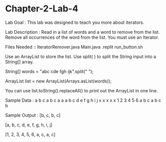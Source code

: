 # Chapter-2-Lab-4

Lab Goal :   This lab was designed to teach you more about iterators.


Lab Description :   Read in a list of words and a word to remove from the list.   Remove all occurrences of the word from the list.  You must use an Iterator.



Files Needed ::
IteratorRemover.java
Main.java
.replit
run_button.sh

Use an ArrayList to store the list.
Use split( ) to split the String input into a String[] array.

String[] words = "abc cde fgh ijk".split(" ");   

ArrayList<String> list = new ArrayList<String>(Arrays.asList(words));

You can use list.toString().replaceAll() to print out the ArrayList in one line.


Sample Data : 
a b c a b c a     a
a b c d e f g h i j x x x x     x
1 2 3 4 5 6 a b c a b c     b



Sample Output :
[b, c, b, c]


[a, b, c, d, e, f, g, h, i, j]


[1, 2, 3, 4, 5, 6, a, c, a, c]

